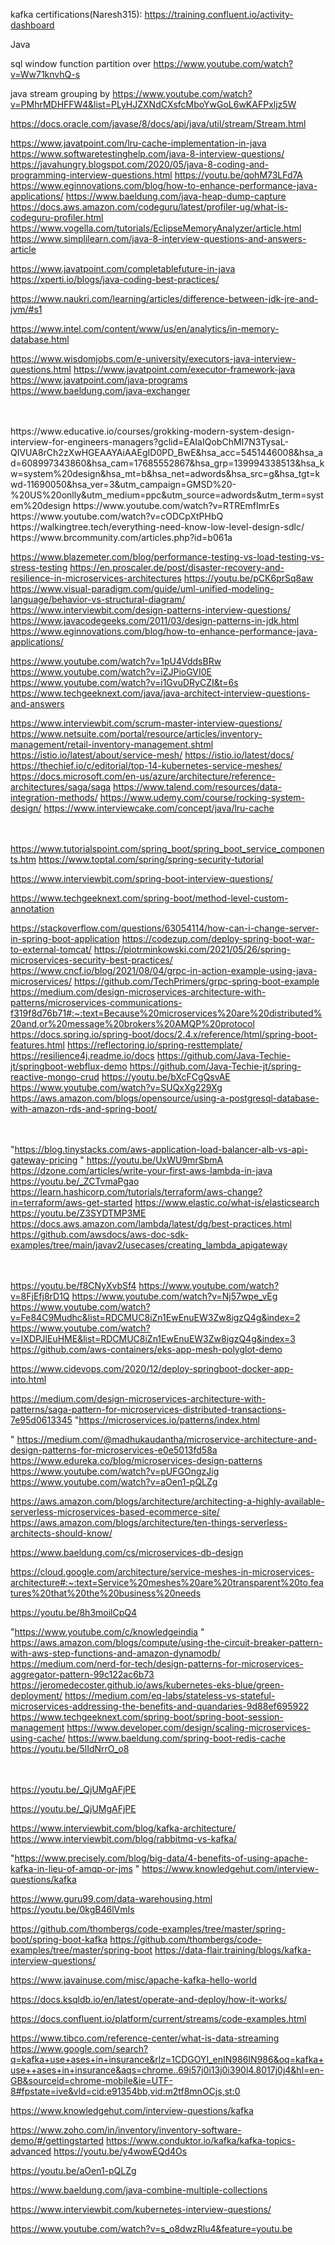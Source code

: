 kafka certifications(Naresh315):
https://training.confluent.io/activity-dashboard


Java 

sql window function partition over
https://www.youtube.com/watch?v=Ww71knvhQ-s

java stream grouping by 
https://www.youtube.com/watch?v=PMhrMDHFFW4&list=PLyHJZXNdCXsfcMboYwGoL6wKAFPxljz5W

https://docs.oracle.com/javase/8/docs/api/java/util/stream/Stream.html

https://www.javatpoint.com/lru-cache-implementation-in-java
https://www.softwaretestinghelp.com/java-8-interview-questions/
https://javahungry.blogspot.com/2020/05/java-8-coding-and-programming-interview-questions.html
https://youtu.be/qohM73LFd7A
https://www.eginnovations.com/blog/how-to-enhance-performance-java-applications/
https://www.baeldung.com/java-heap-dump-capture
https://docs.aws.amazon.com/codeguru/latest/profiler-ug/what-is-codeguru-profiler.html
https://www.vogella.com/tutorials/EclipseMemoryAnalyzer/article.html
https://www.simplilearn.com/java-8-interview-questions-and-answers-article

https://www.javatpoint.com/completablefuture-in-java
https://xperti.io/blogs/java-coding-best-practices/

https://www.naukri.com/learning/articles/difference-between-jdk-jre-and-jvm/#s1

https://www.intel.com/content/www/us/en/analytics/in-memory-database.html

https://www.wisdomjobs.com/e-university/executors-java-interview-questions.html
https://www.javatpoint.com/executor-framework-java
https://www.javatpoint.com/java-programs
https://www.baeldung.com/java-exchanger


<BR>
<BR>
https://www.educative.io/courses/grokking-modern-system-design-interview-for-engineers-managers?gclid=EAIaIQobChMI7N3TysaL-QIVUA8rCh2zXwHGEAAYAiAAEgID0PD_BwE&hsa_acc=5451446008&hsa_ad=608997343860&hsa_cam=17685552867&hsa_grp=139994338513&hsa_kw=system%20design&hsa_mt=b&hsa_net=adwords&hsa_src=g&hsa_tgt=kwd-11690050&hsa_ver=3&utm_campaign=GMSD%20-%20US%20onlly&utm_medium=ppc&utm_source=adwords&utm_term=system%20design
https://www.youtube.com/watch?v=RTREmfImrEs
https://www.youtube.com/watch?v=cODCpXtPHbQ
https://walkingtree.tech/everything-need-know-low-level-design-sdlc/
https://www.brcommunity.com/articles.php?id=b061a

https://www.blazemeter.com/blog/performance-testing-vs-load-testing-vs-stress-testing
https://en.proscaler.de/post/disaster-recovery-and-resilience-in-microservices-architectures
https://youtu.be/pCK6prSq8aw
https://www.visual-paradigm.com/guide/uml-unified-modeling-language/behavior-vs-structural-diagram/
https://www.interviewbit.com/design-patterns-interview-questions/
​​https://www.javacodegeeks.com/2011/03/design-patterns-in-jdk.html
https://www.eginnovations.com/blog/how-to-enhance-performance-java-applications/

https://www.youtube.com/watch?v=1pU4VddsBRw
https://www.youtube.com/watch?v=iZJPioGVI0E
https://www.youtube.com/watch?v=i1GvuDRyCZI&t=6s
https://www.techgeeknext.com/java/java-architect-interview-questions-and-answers

https://www.interviewbit.com/scrum-master-interview-questions/
https://www.netsuite.com/portal/resource/articles/inventory-management/retail-inventory-management.shtml
https://istio.io/latest/about/service-mesh/
https://istio.io/latest/docs/
https://thechief.io/c/editorial/top-14-kubernetes-service-meshes/
https://docs.microsoft.com/en-us/azure/architecture/reference-architectures/saga/saga
https://www.talend.com/resources/data-integration-methods/
https://www.udemy.com/course/rocking-system-design/
https://www.interviewcake.com/concept/java/lru-cache

<BR><BR>
https://www.tutorialspoint.com/spring_boot/spring_boot_service_components.htm
https://www.toptal.com/spring/spring-security-tutorial

https://www.interviewbit.com/spring-boot-interview-questions/

https://www.techgeeknext.com/spring-boot/method-level-custom-annotation

https://stackoverflow.com/questions/63054114/how-can-i-change-server-in-spring-boot-application
https://codezup.com/deploy-spring-boot-war-to-external-tomcat/
https://piotrminkowski.com/2021/05/26/spring-microservices-security-best-practices/
https://www.cncf.io/blog/2021/08/04/grpc-in-action-example-using-java-microservices/
https://github.com/TechPrimers/grpc-spring-boot-example
https://medium.com/design-microservices-architecture-with-patterns/microservices-communications-f319f8d76b71#:~:text=Because%20microservices%20are%20distributed%20and,or%20message%20brokers%20AMQP%20protocol
https://docs.spring.io/spring-boot/docs/2.4.x/reference/html/spring-boot-features.html
https://reflectoring.io/spring-resttemplate/
https://resilience4j.readme.io/docs
https://github.com/Java-Techie-jt/springboot-webflux-demo
https://github.com/Java-Techie-jt/spring-reactive-mongo-crud
https://youtu.be/bXcFCgQsvAE
https://www.youtube.com/watch?v=SUQxXg229Xg
https://aws.amazon.com/blogs/opensource/using-a-postgresql-database-with-amazon-rds-and-spring-boot/

<BR><BR>
"https://blog.tinystacks.com/aws-application-load-balancer-alb-vs-api-gateway-pricing
"
https://youtu.be/UxWU9mrSbmA
https://dzone.com/articles/write-your-first-aws-lambda-in-java
https://youtu.be/_ZCTvmaPgao
https://learn.hashicorp.com/tutorials/terraform/aws-change?in=terraform/aws-get-started
https://www.elastic.co/what-is/elasticsearch
https://youtu.be/Z3SYDTMP3ME
https://docs.aws.amazon.com/lambda/latest/dg/best-practices.html
https://github.com/awsdocs/aws-doc-sdk-examples/tree/main/javav2/usecases/creating_lambda_apigateway


<BR><BR>
https://youtu.be/f8CNyXvbSf4
https://www.youtube.com/watch?v=8FjEfj8rD1Q
https://www.youtube.com/watch?v=Nj57wpe_vEg
https://www.youtube.com/watch?v=Fe84C9Mudhc&list=RDCMUC8iZn1EwEnuEW3Zw8igzQ4g&index=2
https://www.youtube.com/watch?v=IXDPJlEuHME&list=RDCMUC8iZn1EwEnuEW3Zw8igzQ4g&index=3
https://github.com/aws-containers/eks-app-mesh-polyglot-demo

https://www.cidevops.com/2020/12/deploy-springboot-docker-app-into.html

https://medium.com/design-microservices-architecture-with-patterns/saga-pattern-for-microservices-distributed-transactions-7e95d0613345
"https://microservices.io/patterns/index.html

"
https://medium.com/@madhukaudantha/microservice-architecture-and-design-patterns-for-microservices-e0e5013fd58a
https://www.edureka.co/blog/microservices-design-patterns
https://www.youtube.com/watch?v=pUFGOngzJig
https://www.youtube.com/watch?v=aOen1-pQLZg

https://aws.amazon.com/blogs/architecture/architecting-a-highly-available-serverless-microservices-based-ecommerce-site/
https://aws.amazon.com/blogs/architecture/ten-things-serverless-architects-should-know/

https://www.baeldung.com/cs/microservices-db-design

https://cloud.google.com/architecture/service-meshes-in-microservices-architecture#:~:text=Service%20meshes%20are%20transparent%20to,features%20that%20the%20business%20needs

https://youtu.be/8h3moilCpQ4

"https://www.youtube.com/c/knowledgeindia
"
https://aws.amazon.com/blogs/compute/using-the-circuit-breaker-pattern-with-aws-step-functions-and-amazon-dynamodb/
https://medium.com/nerd-for-tech/design-patterns-for-microservices-aggregator-pattern-99c122ac6b73
https://jeromedecoster.github.io/aws/kubernetes-eks-blue/green-deployment/
https://medium.com/eq-labs/stateless-vs-stateful-microservices-addressing-the-benefits-and-quandaries-9d88ef695922
https://www.techgeeknext.com/spring-boot/spring-boot-session-management
https://www.developer.com/design/scaling-microservices-using-cache/
https://www.baeldung.com/spring-boot-redis-cache
https://youtu.be/5lIdNrrO_o8

<BR><BR>
https://youtu.be/_QjUMgAFjPE

https://youtu.be/_QjUMgAFjPE

https://www.interviewbit.com/blog/kafka-architecture/
https://www.interviewbit.com/blog/rabbitmq-vs-kafka/

"https://www.precisely.com/blog/big-data/4-benefits-of-using-apache-kafka-in-lieu-of-amqp-or-jms
"
https://www.knowledgehut.com/interview-questions/kafka

https://www.guru99.com/data-warehousing.html
https://youtu.be/0kgB46lVmIs

https://github.com/thombergs/code-examples/tree/master/spring-boot/spring-boot-kafka
https://github.com/thombergs/code-examples/tree/master/spring-boot
https://data-flair.training/blogs/kafka-interview-questions/

https://www.javainuse.com/misc/apache-kafka-hello-world

https://docs.ksqldb.io/en/latest/operate-and-deploy/how-it-works/

https://docs.confluent.io/platform/current/streams/code-examples.html

https://www.tibco.com/reference-center/what-is-data-streaming
https://www.google.com/search?q=kafka+use+ases+in+insurance&rlz=1CDGOYI_enIN986IN986&oq=kafka+use++ases+in+insurance&aqs=chrome..69i57j0i13j0i390l4.8017j0j4&hl=en-GB&sourceid=chrome-mobile&ie=UTF-8#fpstate=ive&vld=cid:e91354bb,vid:m2tf8mnOCjs,st:0

https://www.knowledgehut.com/interview-questions/kafka

https://www.zoho.com/in/inventory/inventory-software-demo/#/gettingstarted
https://www.conduktor.io/kafka/kafka-topics-advanced
https://youtu.be/y4wowEQd4Os

https://youtu.be/aOen1-pQLZg


https://www.baeldung.com/java-combine-multiple-collections

https://www.interviewbit.com/kubernetes-interview-questions/





https://www.youtube.com/watch?v=s_o8dwzRlu4&feature=youtu.be





